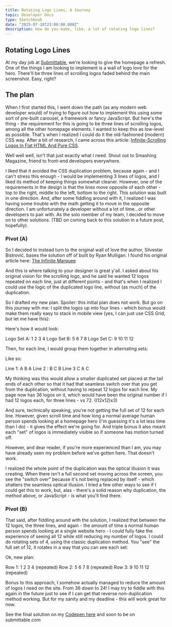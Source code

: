 ```yaml
---
title: Rotating Logo Lines, A Journey
topic: Developer Docs
type: Sketchbook
date: "2025-07-18T23:00:00.000Z"
description: How do you make, like, a lot of rotating logo lines?
---
```


## Rotating Logo Lines

At my day job at [Submittable,](https://www.submittable.com/) we're looking to give the homepage a refresh. One of the things I am looking to implement is a wall of logo love for the hero. There'll be three lines of scrolling logos faded behind the main screenshot. Easy, right?

## The plan

When I first started this, I went down the path (as any modern web developer would) of trying to figure out how to implement this using some sort of pre-built carousel, a framework or fancy JavaScript. But here's the thing - the requirement for this is going to be three lines of scrolling logos, among all the other homepage elements. I wanted to keep this as low-level as possible. That's when I realized I could do it the old-fashioned (modern) CSS way. After a bit of research, I came across this article: [Infinite-Scrolling Logos In Flat HTML And Pure CSS](https://www.smashingmagazine.com/2024/04/infinite-scrolling-logos-html-css/).

Well well well, isn't that just exactly what I need. Shout out to Smashing Magazine, friend to front-end developers everywhere.

I liked that it avoided the CSS duplication problem, because again - and I can't stress this enough - I would be implementing 3 lines of logos, and I liked its method of keeping things somewhat cleaner. However, one of the requirements in the design is that the lines move opposite of each other - top to the right, middle to the left, bottom to the right. This solution was built in one direction. And, after some fiddling around with it, I realized I was having some trouble with the math getting it to move in the opposite direction. I am unfortunately a developer without a lot of time…or other developers to pair with. As the solo member of my team, I decided to move on to other solutions. (TBD on coming back to this solution in a future post, hopefully).

### Pivot (A)

So I decided to instead turn to the original wall of love the author, Silvestar Bistrović, bases the solution off of built by Ryan Mulligan. I found his original article here: [The Infinite Marquee](https://ryanmulligan.dev/blog/css-marquee/)

And this is where talking to your designer is great y'all. I asked about his original vision for the scrolling logo, and he said he wanted 12 logos repeated on each line, just at different points - and that's when I realized I could use the logic of the duplicated logo line, without (as much) of the duplication.

So I drafted my new plan. Spoiler: this initial plan does not work. But go on this journey with me: I split the logos up into four lines - which bonus would make them really easy to stack in mobile view (yes, I can just use CSS Grid, but let me have this):

Here's how it would look:

Logo Set A: 1 2 3 4
Logo Set B: 5 6 7 8
Logo Set C: 9 10 11 12

Then, for each line, I would group them together in alternating sets:

Like so:

Line 1: A B A
Line 2 : B C B
Line 3 C A C

My thinking was this would allow a smaller duplicated set placed at the tail ends of each other so that it had that seamless switch over that you get from the duplication, without having to repeat 12 logos for each line. My page now has 36 logos on it, which would have been the original number if I had 12 logos each, for three lines - vs 72. ((12x12)x3)

And sure, technically speaking, you're not getting the full set of 12 for each line. However, given scroll time and how long a normal average human person spends looking at a homepage hero (I'm guessing it's a lot less time than I do) - it gives the effect we're going for. And triple bonus it also meant each "set" of logos is immediately visible so if someone has motion turned off.

However, and dear reader, if you're more experienced than I am, you may have already seen my problem before we've gotten here. That doesn't work.

I realized the whole point of the duplication was the optical illusion it was creating. When there isn't a full second set moving across the screen, you see the "switch over" because it's not being replaced by itself - which shatters the seamless optical illusion. I tried a few other ways to see if I could get this to work, but, alas - there's a solid reason why duplication, the method above, or JavaScript - is what you'll find there.

### Pivot (B)

That said, after fiddling around with the solution, I realized that between the 12 logos, the three lines, and again - the amount of time a normal human person spends looking at a single website hero - I could fully fake the experience of seeing all 12 while still reducing my number of logos. I could do rotating sets of 4, using the classic duplication method. You "see" the full set of 12, it rotates in a way that you can see each set:

Ok, new plan:

Row 1: 1 2 3 4 (repeated)
Row 2: 5 6 7 8 (repeated)
Row 3: 9 10 11 12 (repeated)

Bonus to this approach, I somehow actually managed to reduce the amount of logos I need on the site. From 36 down to 24! I may try to fiddle with this again in the future just to see if I can get that reverse non-duplication method working. But for my sanity and my deadline - this will work great for now.

See the final solution on my [Codepen here](https://codepen.io/cassigallagher/pen/pvjoVBV) and soon to be on submittable.com
